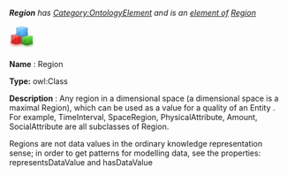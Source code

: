 ___Region__ 
 has
 [Category:OntologyElement](../../Category/OntologyElement "Category:OntologyElement") 
 and is an
 [element of](../../Property/ElementOf "Property:ElementOf") 
[Region](../../Submissions/Region "Submissions:Region")_




  





[![Class](../images/thumb/2/27/Class.gif/45px-Class.gif)](../../Image/Class.gif "Class")


__Name__ 
 : Region
 



__Type:__ 
 owl:Class
 



__Description__ 
 : Any region in a dimensional space (a dimensional space is a maximal Region), which can be used as a value for a quality of an Entity . For example, TimeInterval, SpaceRegion, PhysicalAttribute, Amount, SocialAttribute are all subclasses of Region.
 



 Regions are not data values in the ordinary knowledge representation sense; in order to get patterns for modelling data, see the properties: representsDataValue and hasDataValue